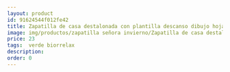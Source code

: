 ```yaml
---
layout: product
id: 91624544f012fe42
title: Zapatilla de casa destalonada con plantilla descanso dibujo hojas
image: img/productos/zapatilla señora invierno/Zapatilla de casa destalonada con plantilla descanso dibujo hojas=23= verde biorrelax.webp
price: 23
tags:  verde biorrelax
description: 
order: 0
---
```

